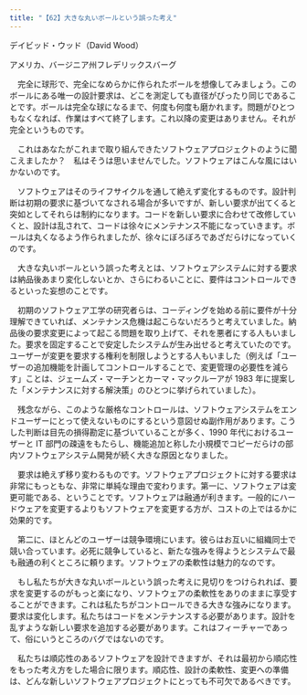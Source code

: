 ```yaml
---
title: "【62】大きな丸いボールという誤った考え"
---
```



デイビッド・ウッド（David Wood）



アメリカ、バージニア州フレデリックスバーグ


　完全に球形で、完全になめらかに作られたボールを想像してみましょう。このボールにある唯一の設計要求は、どこを測定しても直径がぴったり同じであることです。ボールは完全な球になるまで、何度も何度も磨かれます。問題がひとつもなくなれば、作業はすべて終了します。これ以降の変更はありません。それが完全というものです。

　これはあなたがこれまで取り組んできたソフトウェアプロジェクトのように聞こえましたか？　私はそうは思いませんでした。ソフトウェアはこんな風にはいかないのです。

　ソフトウェアはそのライフサイクルを通して絶えず変化するものです。設計判断は初期の要求に基づいてなされる場合が多いですが、新しい要求が出てくると突如としてそれらは制約になります。コードを新しい要求に合わせて改修していくと、設計は乱されて、コードは徐々にメンテナンス不能になっていきます。ボールは丸くなるよう作られましたが、徐々にぼろぼろであざだらけになっていくのです。

　大きな丸いボールという誤った考えとは、ソフトウェアシステムに対する要求は納品後あまり変化しないとか、さらにわるいことに、要件はコントロールできるといった妄想のことです。

　初期のソフトウェア工学の研究者らは、コーディングを始める前に要件が十分理解できていれば、メンテナンス危機は起こらないだろうと考えていました。納品後の要求変更によって起こる問題を取り上げて、それを悪者にする人もいました。要求を固定することで安定したシステムが生み出せると考えていたのです。ユーザーが変更を要求する権利を制限しようとする人もいました（例えば「ユーザーの追加機能を計画してコントロールすることで、変更管理の必要性を減らす」ことは、ジェームズ・マーチンとカーマ・マックルーアが 1983 年に提案した「メンテナンスに対する解決策」のひとつに挙げられていました）。

　残念ながら、このような厳格なコントロールは、ソフトウェアシステムをエンドユーザーにとって使えないものにするという意図せぬ副作用があります。こうした判断は目先の損得勘定に基づいていることが多く、1990 年代におけるユーザーと IT 部門の疎遠をもたらし、機能追加と称した小規模でコピーだらけの部内ソフトウェアシステム開発が続く大きな原因となりました。

　要求は絶えず移り変わるものです。ソフトウェアプロジェクトに対する要求は非常にもっともな、非常に単純な理由で変わります。第一に、ソフトウェアは変更可能である、ということです。ソフトウェアは融通が利きます。一般的にハードウェアを変更するよりもソフトウェアを変更する方が、コストの上ではるかに効果的です。

　第二に、ほとんどのユーザーは競争環境にいます。彼らはお互いに組織同士で競い合っています。必死に競争していると、新たな強みを得ようとシステムで最も融通の利くところに頼ります。ソフトウェアの柔軟性は魅力的なのです。

　もし私たちが大きな丸いボールという誤った考えに見切りをつけられれば、要求を変更するのがもっと楽になり、ソフトウェアの柔軟性をありのままに享受することができます。これは私たちがコントロールできる大きな強みになります。要求は変化します。私たちはコードをメンテナンスする必要があります。設計を乱すような新しい要求を追加する必要があります。これはフィーチャーであって、俗にいうところのバグではないのです。

　私たちは順応性のあるソフトウェアを設計できますが、それは最初から順応性をもった考え方をした場合に限ります。順応性、設計の柔軟性、変更への準備は、どんな新しいソフトウェアプロジェクトにとっても不可欠であるべきです。
